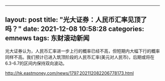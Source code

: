 
---
layout: post
title: "光大证券：人民币汇率见顶了吗？"
date: 2021-12-08 10:58:28
categories: emnews
tags: 东财滚动新闻
---

光大证券认为，人民币汇率进一步上行的概率已经不高，但短期内大幅下行的概率同样不高。我们预计已进入筑顶阶段的人民币汇率(美元对人民币)，后期或将在6.3-6.7的区间内保持双向波动。

<http://hk.eastmoney.com/news/1797,202112082206778173.html>